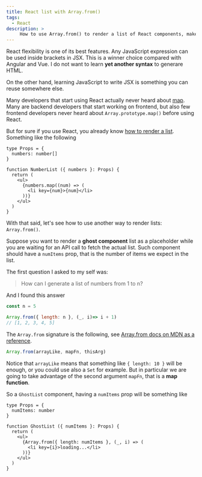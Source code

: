 ```yaml
---
title: React list with Array.from()
tags:
  - React
description: >
     How to use Array.from() to render a list of React components, makes me think about how good is React software design.
---
```


React flexibility is one of its best features.
Any JavaScript expression can be used inside brackets in JSX.
This is a winner choice compared with Angular and Vue. I do not want to learn
**yet another syntax** to generare HTML.

On the other hand, learning JavaScript to write JSX is something you can reuse somewhere else.

Many developers that start using React actually never heard about [map](https://developer.mozilla.org/en-US/docs/Web/JavaScript/Reference/Global_Objects/Array/map).
Many are backend developers that start working on frontend, but also few
frontend developers never heard about `Array.prototype.map()` before using React.

But for sure if you use React, you already know [how to render a list](https://reactjs.org/docs/lists-and-keys.html). Something like the following

```tsx
type Props = {
  numbers: number[]
}

function NumberList ({ numbers }: Props) {
  return (
    <ul>
      {numbers.map((num) => (
        <li key={num}>{num}</li>
      ))}
    </ul>
  )
}
```

With that said, let's see how to use another way to render lists: `Array.from()`.

<div class="paper info">
Suppose you want to render a <b>ghost component</b> list as a placeholder while
you are waiting for an API call to fetch the actual list. Such component should
have a <code>numItems</code> prop, that is the number of items we expect in the list.
</div>

The first question I asked to my self was:

> How can I generate a list of numbers from 1 to n?

And I found this answer

```js
const n = 5

Array.from({ length: n }, (_, i)=> i + 1)
// [1, 2, 3, 4, 5]
```

The `Array.from` signature is the following, see [Array.from docs on MDN as a reference](https://developer.mozilla.org/en-US/docs/Web/JavaScript/Reference/Global_Objects/Array/from).

```js
Array.from(arrayLike, mapFn, thisArg)
```

Notice that `arrayLike` means that something like `{ length: 10 }` will be enough,
or you could use also a `Set` for example. But in particular we are going to take
advantage of the second argument `mapFn`, that is a **map function**.

So a `GhostList` component, having a `numItems` prop will be something like

```tsx
type Props = {
  numItems: number
}

function GhostList ({ numItems }: Props) {
  return (
    <ul>
      {Array.from({ length: numItems }, (_, i) => (
        <li key={i}>loading...</li>
      ))}
    </ul>
  )
}
```

